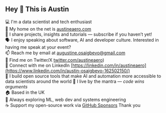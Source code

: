 ## Hey 👋 This is Austin

💻 I'm a data scientist and tech enthusiast  
🔗 My home on the net is [austineaero.com](https://austineaero.com)  
🎥 I share projects, insights and tutorials — subscribe if you haven’t yet!  
🗣️ I enjoy speaking about software, AI and developer culture. Interested in having me speak at your event?  
📫 Reach me by email at [augustine.osaigbevo@gmail.com](mailto:augustine.osaigbevo@gmail.com)  
🐤 Find me on Twitter/X [twitter.com/austineaero](https://x.com/austineaero))  
💼 Connect with me on LinkedIn [https://linkedin.com/in/austineaero](https://www.linkedin.com/in/austin-osaigbevo-162502150/)  
🤖 I build open source tools that make AI and automation more accessible to data scientists around the world
💬 I live by the mantra — *code wins arguments*  
🏠 Based in the UK   
🌟 Always exploring ML, web dev and systems engineering  
☕ Support my open-source work via [GitHub Sponsors](https://github.com/sponsors/austineaero)
Thank you
